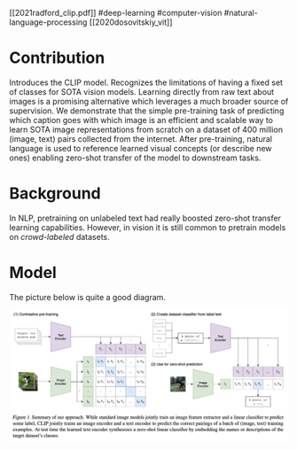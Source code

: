 [[2021radford_clip.pdf]]
#deep-learning #computer-vision #natural-language-processing
[[2020dosovitskiy_vit]]

# Contribution 

   Introduces the CLIP model. Recognizes the limitations of having a fixed set of classes for SOTA vision models. Learning directly from raw text about images is a promising alternative which leverages a much broader source of supervision. We demonstrate that the simple pre-training task of predicting which caption goes with which image is an efficient and scalable way to learn SOTA image representations from scratch on a dataset of 400 million (image, text) pairs collected from the internet. After pre-training, natural language is used to reference learned visual concepts (or describe new ones) enabling zero-shot transfer of the model to downstream tasks. 

# Background 

   In NLP, pretraining on unlabeled text had really boosted zero-shot transfer learning capabilities. However, in vision it is still common to pretrain models on *crowd-labeled* datasets.  

# Model 

   The picture below is quite a good diagram. 

   ![image](clip_model.png)

